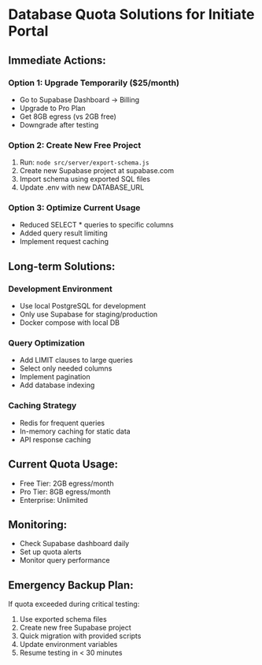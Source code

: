 # Database Quota Solutions for Initiate Portal

## Immediate Actions:

### Option 1: Upgrade Temporarily ($25/month)
- Go to Supabase Dashboard → Billing
- Upgrade to Pro Plan 
- Get 8GB egress (vs 2GB free)
- Downgrade after testing

### Option 2: Create New Free Project
1. Run: `node src/server/export-schema.js`
2. Create new Supabase project at supabase.com
3. Import schema using exported SQL files
4. Update .env with new DATABASE_URL

### Option 3: Optimize Current Usage
- Reduced SELECT * queries to specific columns
- Added query result limiting
- Implement request caching

## Long-term Solutions:

### Development Environment
- Use local PostgreSQL for development
- Only use Supabase for staging/production
- Docker compose with local DB

### Query Optimization
- Add LIMIT clauses to large queries
- Select only needed columns
- Implement pagination
- Add database indexing

### Caching Strategy
- Redis for frequent queries
- In-memory caching for static data
- API response caching

## Current Quota Usage:
- Free Tier: 2GB egress/month
- Pro Tier: 8GB egress/month
- Enterprise: Unlimited

## Monitoring:
- Check Supabase dashboard daily
- Set up quota alerts
- Monitor query performance

## Emergency Backup Plan:
If quota exceeded during critical testing:
1. Use exported schema files
2. Create new free Supabase project
3. Quick migration with provided scripts
4. Update environment variables
5. Resume testing in < 30 minutes

